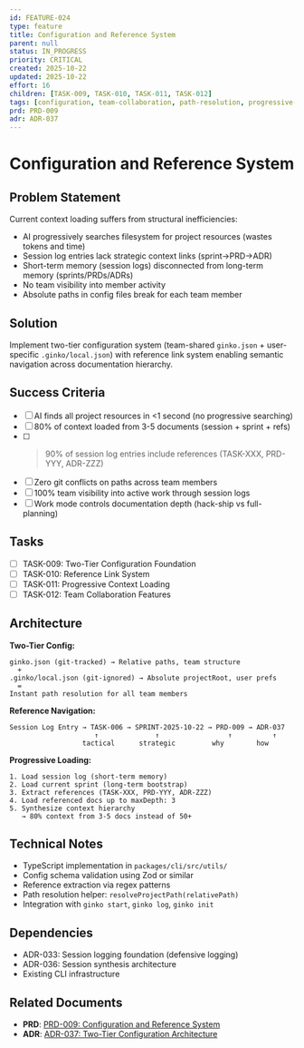 ```yaml
---
id: FEATURE-024
type: feature
title: Configuration and Reference System
parent: null
status: IN_PROGRESS
priority: CRITICAL
created: 2025-10-22
updated: 2025-10-22
effort: 16
children: [TASK-009, TASK-010, TASK-011, TASK-012]
tags: [configuration, team-collaboration, path-resolution, progressive-loading, references]
prd: PRD-009
adr: ADR-037
---
```


# Configuration and Reference System

## Problem Statement

Current context loading suffers from structural inefficiencies:
- AI progressively searches filesystem for project resources (wastes tokens and time)
- Session log entries lack strategic context links (sprint→PRD→ADR)
- Short-term memory (session logs) disconnected from long-term memory (sprints/PRDs/ADRs)
- No team visibility into member activity
- Absolute paths in config files break for each team member

## Solution

Implement two-tier configuration system (team-shared `ginko.json` + user-specific `.ginko/local.json`) with reference link system enabling semantic navigation across documentation hierarchy.

## Success Criteria

- [ ] AI finds all project resources in <1 second (no progressive searching)
- [ ] 80% of context loaded from 3-5 documents (session + sprint + refs)
- [ ] >90% of session log entries include references (TASK-XXX, PRD-YYY, ADR-ZZZ)
- [ ] Zero git conflicts on paths across team members
- [ ] 100% team visibility into active work through session logs
- [ ] Work mode controls documentation depth (hack-ship vs full-planning)

## Tasks

- [ ] TASK-009: Two-Tier Configuration Foundation
- [ ] TASK-010: Reference Link System
- [ ] TASK-011: Progressive Context Loading
- [ ] TASK-012: Team Collaboration Features

## Architecture

**Two-Tier Config:**
```
ginko.json (git-tracked) → Relative paths, team structure
  +
.ginko/local.json (git-ignored) → Absolute projectRoot, user prefs
  =
Instant path resolution for all team members
```

**Reference Navigation:**
```
Session Log Entry → TASK-006 → SPRINT-2025-10-22 → PRD-009 → ADR-037
                     ↑              ↑                 ↑          ↑
                  tactical      strategic         why        how
```

**Progressive Loading:**
```
1. Load session log (short-term memory)
2. Load current sprint (long-term bootstrap)
3. Extract references (TASK-XXX, PRD-YYY, ADR-ZZZ)
4. Load referenced docs up to maxDepth: 3
5. Synthesize context hierarchy
   → 80% context from 3-5 docs instead of 50+
```

## Technical Notes

- TypeScript implementation in `packages/cli/src/utils/`
- Config schema validation using Zod or similar
- Reference extraction via regex patterns
- Path resolution helper: `resolveProjectPath(relativePath)`
- Integration with `ginko start`, `ginko log`, `ginko init`

## Dependencies

- ADR-033: Session logging foundation (defensive logging)
- ADR-036: Session synthesis architecture
- Existing CLI infrastructure

## Related Documents

- **PRD**: [PRD-009: Configuration and Reference System](../docs/PRD/PRD-009-configuration-and-reference-system.md)
- **ADR**: [ADR-037: Two-Tier Configuration Architecture](../docs/adr/ADR-037-two-tier-configuration-architecture.md)
